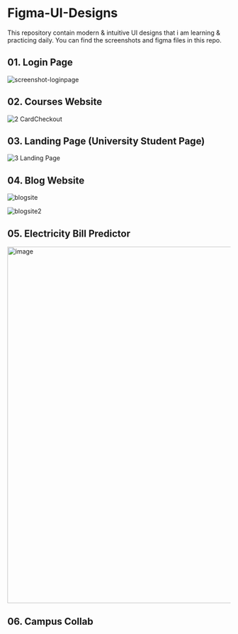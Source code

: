 # Figma-UI-Designs
This repository contain modern &amp; intuitive UI designs that i am learning &amp; practicing daily. You can find the screenshots and figma files in this repo.


## 01. Login Page
![screenshot-loginpage](https://github.com/sai-vatturi/Figma-UI-Designs/assets/115538210/7c02b639-9c76-4280-bb13-2d5f40041373)

## 02. Courses Website
![2 CardCheckout](https://github.com/sai-vatturi/Figma-UI-Designs/assets/115538210/d47bcc91-453d-41f5-bcef-0f9cdeaf6972)

## 03. Landing Page (University Student Page)
![3  Landing Page](https://github.com/sai-vatturi/Figma-UI-Designs/assets/115538210/553196e5-271e-46e4-b502-af29664720f6)
## 04. Blog Website
![blogsite](https://github.com/sai-vatturi/Figma-UI-Designs/assets/115538210/f7acf013-6499-4c5a-af74-45b13a10219f)

![blogsite2](https://github.com/sai-vatturi/Figma-UI-Designs/assets/115538210/e2ff1877-ce7a-40bd-ac08-0b24af20108a)
## 05. Electricity Bill Predictor

<img width="805" alt="image" src="https://github.com/sai-vatturi/Figma-UI-Designs/assets/115538210/59fb19b4-0732-4024-8696-57822532614a">

## 06. Campus Collab
